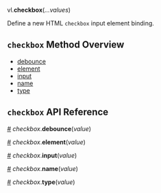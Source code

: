 vl.<b>checkbox</b>(<em>...values</em>)

Define a new HTML <code>checkbox</code> input element binding.

## <code>checkbox</code> Method Overview

* <a href="#debounce">debounce</a>
* <a href="#element">element</a>
* <a href="#input">input</a>
* <a href="#name">name</a>
* <a href="#type">type</a>

## <code>checkbox</code> API Reference

<a id="debounce" href="#debounce">#</a>
<em>checkbox</em>.<b>debounce</b>(<em>value</em>)

<a id="element" href="#element">#</a>
<em>checkbox</em>.<b>element</b>(<em>value</em>)

<a id="input" href="#input">#</a>
<em>checkbox</em>.<b>input</b>(<em>value</em>)

<a id="name" href="#name">#</a>
<em>checkbox</em>.<b>name</b>(<em>value</em>)

<a id="type" href="#type">#</a>
<em>checkbox</em>.<b>type</b>(<em>value</em>)

